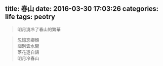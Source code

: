 title: 春山
date: 2016-03-30 17:03:26
categories: life
tags: peotry
---

> 明月澆冷了春山的繁華

<!--more-->

<p><blockquote class="blockquote-center">
忽憶忘卿顏<br>
闊別雲水間<br>
落花逐自語<br>
明月冷春山<br>
</blockquote><br><br></p>
